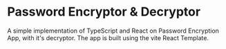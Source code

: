 # Password Encryptor & Decryptor

A simple implementation of TypeScript and React on Password Encryption App, with it's decryptor. The app is built using the vite React Template.

